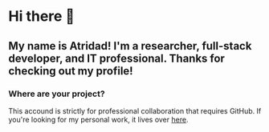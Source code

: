 # Hi there 👋

## My name is Atridad! I'm a researcher, full-stack developer, and IT professional. Thanks for checking out my profile!

### Where are your project?

This accound is strictly for professional collaboration that requires GitHub. If you're looking for my personal work, it lives over [here](https://git.atri.dad/atridad).
